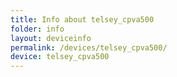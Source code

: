 ```yaml
---
title: Info about telsey_cpva500
folder: info
layout: deviceinfo
permalink: /devices/telsey_cpva500/
device: telsey_cpva500
---
```

